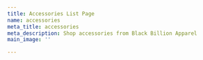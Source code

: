 ```yaml
---
title: Accessories List Page
name: accessories
meta_title: accessories
meta_description: Shop accessories from Black Billion Apparel
main_image: ''

---
```

